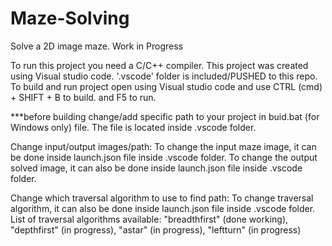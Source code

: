 # Maze-Solving
Solve a 2D image maze.
Work in Progress


To run this project you need a C/C++ compiler.
This project was created using Visual studio code. '.vscode' folder is included/PUSHED to this repo.
To build and run project open using Visual studio code and use CTRL (cmd) + SHIFT + B to build. and F5 to run.

***before building change/add specific path to your project in buid.bat (for Windows only) file. The file is located inside .vscode folder.

Change input/output images/path:
To change the input maze image, it can be done inside launch.json file inside .vscode folder.
To change the output solved image, it can also be done inside launch.json file inside .vscode folder.

Change which traversal algorithm to use to find path:
To change traversal algorithm, it can also be done inside launch.json file inside .vscode folder.
List of traversal algorithms available: 
  "breadthfirst" (done working), 
  "depthfirst" (in progress), 
  "astar" (in progress), 
  "leftturn" (in progress)